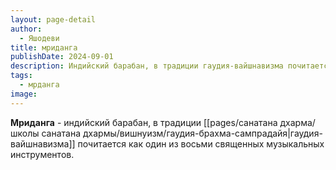 ```yaml
---
layout: page-detail
author:
  - Яшодеви
title: мриданга
publishDate: 2024-09-01
description: Индийский барабан, в традиции гаудия-вайшнавизма почитается как один из восьми священных музыкальных инструментов.
tags:
  - мрданга
image:
---
```

**Мриданга** - индийский барабан, в традиции [[pages/санатана дхарма/школы санатана дхармы/вишнуизм/гаудия-брахма-сампрадайя|гаудия-вайшнавизма]] почитается как один из восьми священных музыкальных инструментов.

